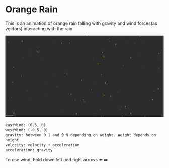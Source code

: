 # Orange Rain

This is an animation of orange rain falling with gravity and wind forces(as vectors) interacting with the rain

![ Orange Rain](orange-rain.gif)

```
eastWind: (0.5, 0)
westWind: (-0.5, 0)
gravity: between 0.1 and 0.9 depending on weight. Weight depends on height.
velocity: velocity + acceleration
acceleration: gravity
```

To use wind, hold down left and right arrows ⬅️ ➡️
